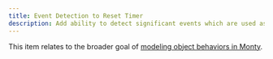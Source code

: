 ```yaml
---
title: Event Detection to Reset Timer
description: Add ability to detect significant events which are used as signals to reset the global interval timer.
---
```


This item relates to the broader goal of [modeling object behaviors in Monty](../../theory/recent-progress/object-behaviors.md#implementation-in-monty).